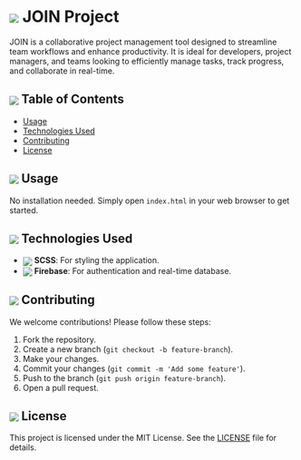 # <img src="https://img.icons8.com/color/24/000000/project.png" style="vertical-align: middle;"/> JOIN Project

JOIN is a collaborative project management tool designed to streamline team workflows and enhance productivity. It is ideal for developers, project managers, and teams looking to efficiently manage tasks, track progress, and collaborate in real-time.

## <img src="https://img.icons8.com/color/24/000000/list.png" style="vertical-align: middle;"/> Table of Contents

- [Usage](#usage)
- [Technologies Used](#technologies-used)
- [Contributing](#contributing)
- [License](#license)

## <img src="https://img.icons8.com/color/24/000000/play.png" style="vertical-align: middle;"/> Usage

No installation needed. Simply open `index.html` in your web browser to get started.

## <img src="https://img.icons8.com/color/24/000000/code.png" style="vertical-align: middle;"/> Technologies Used

- <img src="https://img.icons8.com/color/24/000000/sass.png" style="vertical-align: middle;"/> **SCSS**: For styling the application.
- <img src="https://img.icons8.com/color/24/000000/firebase.png" style="vertical-align: middle;"/> **Firebase**: For authentication and real-time database.

## <img src="https://img.icons8.com/color/24/000000/conference-call.png" style="vertical-align: middle;"/> Contributing

We welcome contributions! Please follow these steps:

1. Fork the repository.
2. Create a new branch (`git checkout -b feature-branch`).
3. Make your changes.
4. Commit your changes (`git commit -m 'Add some feature'`).
5. Push to the branch (`git push origin feature-branch`).
6. Open a pull request.

## <img src="https://img.icons8.com/color/24/000000/certificate.png" style="vertical-align: middle;"/> License

This project is licensed under the MIT License. See the [LICENSE](LICENSE) file for details.
